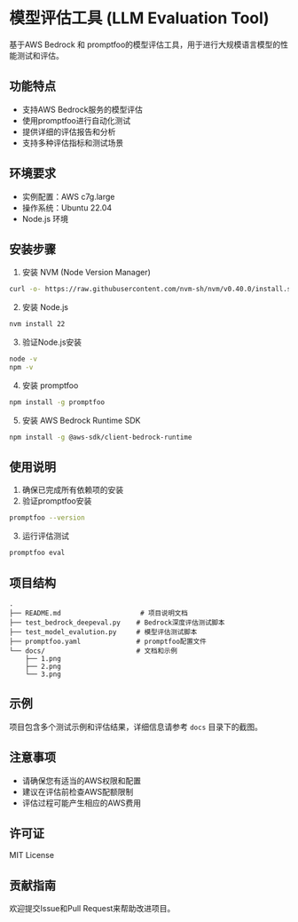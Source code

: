 # 模型评估工具 (LLM Evaluation Tool)

基于AWS Bedrock 和 promptfoo的模型评估工具，用于进行大规模语言模型的性能测试和评估。

## 功能特点

- 支持AWS Bedrock服务的模型评估
- 使用promptfoo进行自动化测试
- 提供详细的评估报告和分析
- 支持多种评估指标和测试场景

## 环境要求

- 实例配置：AWS c7g.large
- 操作系统：Ubuntu 22.04
- Node.js 环境

## 安装步骤

1. 安装 NVM (Node Version Manager)
```bash
curl -o- https://raw.githubusercontent.com/nvm-sh/nvm/v0.40.0/install.sh | bash
```

2. 安装 Node.js
```bash
nvm install 22
```

3. 验证Node.js安装
```bash
node -v
npm -v
```

4. 安装 promptfoo
```bash
npm install -g promptfoo
```

5. 安装 AWS Bedrock Runtime SDK
```bash
npm install -g @aws-sdk/client-bedrock-runtime
```

## 使用说明

1. 确保已完成所有依赖项的安装
2. 验证promptfoo安装
```bash
promptfoo --version
```

3. 运行评估测试
```bash
promptfoo eval
```

## 项目结构

```
.
├── README.md                    # 项目说明文档
├── test_bedrock_deepeval.py    # Bedrock深度评估测试脚本
├── test_model_evalution.py     # 模型评估测试脚本
├── promptfoo.yaml              # promptfoo配置文件
└── docs/                       # 文档和示例
    ├── 1.png
    ├── 2.png
    └── 3.png
```

## 示例

项目包含多个测试示例和评估结果，详细信息请参考 `docs` 目录下的截图。

## 注意事项

- 请确保您有适当的AWS权限和配置
- 建议在评估前检查AWS配额限制
- 评估过程可能产生相应的AWS费用

## 许可证

MIT License

## 贡献指南

欢迎提交Issue和Pull Request来帮助改进项目。
